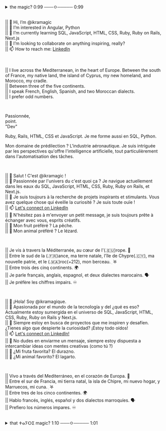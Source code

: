 <details>
<summary>the magic? 0:99 ───ㅇ───── 0:99 </summary>

ikramagic/ikramagic/ `README.md` ✅ (this file) is an ✨ ADHD-friendly `README.md` ✅ for y'all screen readers ✨  
`README.md` (this file) ✅ appears on my GitHub 👋 profile.  
You can 🌱 have yours too! 👀  
💞️ Enjoy the scrolling  
Let's connect on Linkedin 📫

</details>

<br>

|| 👋 Hi, I’m @ikramagic  
|| 👀 I’m interested in Angular, Python  
|| 🌱 I’m currently learning SQL, JavaScript, HTML, CSS, Ruby, Ruby on Rails, Next.js  
|| 💞️ I’m looking to collaborate on anything inspiring, really?  
|| 📫 How to reach me: [LinkedIn](https://www.linkedin.com/in/ikrame-saadi/)  

<br>

|| I live across the Mediterranean, in the heart of Europe. Between the south of France, my native land, the island of Cyprus, my new homeland, and Morocco, my cradle.  
|| Between three of the five continents.  
|| I speak French, English, Spanish, and two Moroccan dialects.  
|| I prefer odd numbers.

<br>

Passionnée,  
point.  
"Dev"  

Ruby, Rails, HTML, CSS et JavaScript. Je me forme aussi en SQL, Python.  

Mon domaine de prédilection ? L'industrie aéronautique. Je suis intriguée par les perspectives qu'offre l'intelligence artificielle, tout particulièrement dans l'automatisation des tâches.

<br>

|| 👋 Salut ! C'est @ikramagic !  
|| 👀 Passionnée par l'univers du c'est quoi ça ? Je navigue actuellement dans les eaux du SQL, JavaScript, HTML, CSS, Ruby, Ruby on Rails, et Next.js.  
|| 💞️ Je suis toujours à la recherche de projets inspirants et stimulants. Vous avez quelque chose qui éveille la curiosité ? Je suis toute ouïe !  
|| 📫 [Let's connect on LinkedIn](https://www.linkedin.com/in/ikrame-saadi/)  
|| 🫶 N'hésitez pas à m'envoyer un petit message, je suis toujours prête à échanger avec vous, esprits créatifs.  
|| 🍑 Mon fruit préféré ? La pêche.  
|| 🦎 Mon animal préféré ? Le lézard.

<br>

|| Je vis à travers la Méditerranée, au cœur de l'(.🇪🇺)rope. 🌊  
|| Entre le sud de la (.🇫🇷)ance, ma terre natale, l'île de Chypre(.🇨🇾), ma nouvelle patrie, et le (.🇲🇦)roc(+212), mon berceau. ִ ࣪𖤐  
|| Entre trois des cinq continents. 🌍  
|| Je parle français, anglais, espagnol, et deux dialectes marocains. 🗣  
|| Je préfère les chiffres impairs. ♾️

<br>

|| 👋 ¡Hola! Soy @ikramagique.  
|| 👀 Apasionada por el mundo de la tecnología y del ¿qué es eso? Actualmente estoy sumergida en el universo de SQL, JavaScript, HTML, CSS, Ruby, Ruby on Rails y Next.js.  
|| 💞️ Siempre estoy en busca de proyectos que me inspiren y desafíen. ¿Tienes algo que despierte la curiosidad? ¡Estoy todo oídos!  
|| 📫 [Let's connect on LinkedIn!](https://www.linkedin.com/in/ikrame-saadi/)  
|| 🫶 No dudes en enviarme un mensaje, siempre estoy dispuesta a intercambiar ideas con mentes creativas (como tú ?)  
|| 🍑 ¿Mi fruta favorita? El durazno.  
|| 🦎 ¿Mi animal favorito? El lagarto.

<br>

|| Vivo a través del Mediterráneo, en el corazón de Europa. 🌊  
|| Entre el sur de Francia, mi tierra natal, la isla de Chipre, mi nuevo hogar, y Marruecos, mi cuna. ִ ࣪𖤐  
|| Entre tres de los cinco continentes. 🌍  
|| Hablo francés, inglés, español y dos dialectos marroquíes. 🗣  
|| Prefiero los números impares. ♾️

<br>

<details>
<summary>that ⵜⴰⵢⵔⵉ magic? 1:10 ───ㅇ───── 1:01 </summary>

ikramagic/ikramagic/ `README.md` ✅ (this file) is an ✨ sound-powered `README.md` ✅ for y'all music lovers ✨  
`README.md` (this file) ✅ appears on my GitHub 👋 profile.  
🥏 I am also a DJ ! 👀  
⚡ 🔊 Come check my other portfolio and enjoy the ▶︎ •၊၊||၊|။||||။‌‌‌‌‌၊|• 0:99 🎺 [BEETZ](https://www.youtube.com/playlist?list=PLNcTKDW0oKbxBDSO-XiHc-b3JNFTqdYvt) 🎺 & [contact-me](https://www.linkedin.com/in/ikrame-saadi/) !⚡

</details>
